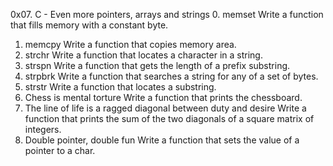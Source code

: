 0x07. C - Even more pointers, arrays and strings
0. memset
Write a function that fills memory with a constant byte.
1. memcpy
Write a function that copies memory area.
2. strchr
Write a function that locates a character in a string.
3. strspn
Write a function that gets the length of a prefix substring.
4. strpbrk
Write a function that searches a string for any of a set of bytes.
5. strstr
Write a function that locates a substring.
6. Chess is mental torture
Write a function that prints the chessboard.
7. The line of life is a ragged diagonal between duty and desire
Write a function that prints the sum of the two diagonals of a square matrix of integers.
8. Double pointer, double fun
Write a function that sets the value of a pointer to a char.
